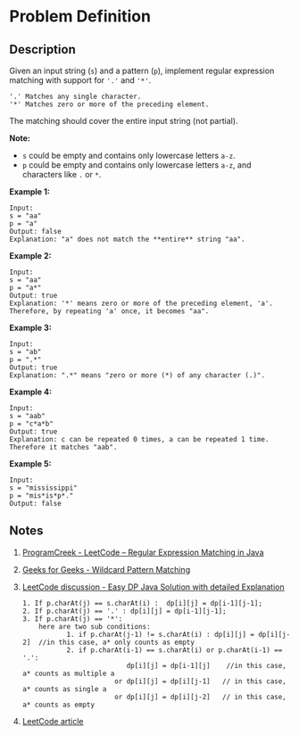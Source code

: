 # Problem Definition

## Description

Given an input string (`s`) and a pattern (`p`), implement regular expression matching with support for `'.'` and `'*'`.

```plaintext
'.' Matches any single character.
'*' Matches zero or more of the preceding element.
```

The matching should cover the entire input string (not partial).

**Note:**

* `s` could be empty and contains only lowercase letters `a-z`.
* `p` could be empty and contains only lowercase letters `a-z`, and characters like `.` or `*`.

**Example 1:**

```plaintext
Input:
s = "aa"
p = "a"
Output: false
Explanation: "a" does not match the **entire** string "aa".
```

**Example 2:**

```plaintext
Input:
s = "aa"
p = "a*"
Output: true
Explanation: '*' means zero or more of the preceding element, 'a'. Therefore, by repeating 'a' once, it becomes "aa".
```

**Example 3:**

```plaintext
Input:
s = "ab"
p = ".*"
Output: true
Explanation: ".*" means "zero or more (*) of any character (.)".
```

**Example 4:**

```plaintext
Input:
s = "aab"
p = "c*a*b"
Output: true
Explanation: c can be repeated 0 times, a can be repeated 1 time. Therefore it matches "aab".
```

**Example 5:**

```plaintext
Input:
s = "mississippi"
p = "mis*is*p*."
Output: false
```

## Notes

1. [ProgramCreek - LeetCode – Regular Expression Matching in Java](https://www.programcreek.com/2012/12/leetcode-regular-expression-matching-in-java/)
1. [Geeks for Geeks - Wildcard Pattern Matching](https://www.geeksforgeeks.org/wildcard-pattern-matching/)
1. [LeetCode discussion - Easy DP Java Solution with detailed Explanation](https://leetcode.com/problems/regular-expression-matching/discuss/5651/Easy-DP-Java-Solution-with-detailed-Explanation)

    ```plaintext
    1. If p.charAt(j) == s.charAt(i) :  dp[i][j] = dp[i-1][j-1];
    2. If p.charAt(j) == '.' : dp[i][j] = dp[i-1][j-1];
    3. If p.charAt(j) == '*':
        here are two sub conditions:
               1. if p.charAt(j-1) != s.charAt(i) : dp[i][j] = dp[i][j-2]  //in this case, a* only counts as empty
               2. if p.charAt(i-1) == s.charAt(i) or p.charAt(i-1) == '.':
                              dp[i][j] = dp[i-1][j]    //in this case, a* counts as multiple a
                           or dp[i][j] = dp[i][j-1]   // in this case, a* counts as single a
                           or dp[i][j] = dp[i][j-2]   // in this case, a* counts as empty
    ```

1. [LeetCode article](https://leetcode.com/articles/regular-expression-matching/)